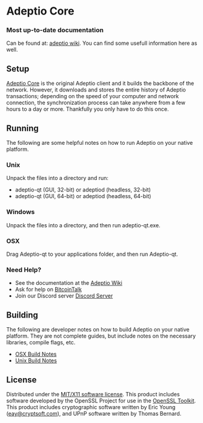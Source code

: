 Adeptio Core
=====================

### Most up-to-date documentation

Can be found at: [adeptio wiki](http://wiki.adeptio.cc). You can find some usefull information here as well.

Setup
---------------------
[Adeptio Core](http://adeptio.cc) is the original Adeptio client and it builds the backbone of the network. However, it downloads and stores the entire history of Adeptio transactions; depending on the speed of your computer and network connection, the synchronization process can take anywhere from a few hours to a day or more. Thankfully you only have to do this once.

Running
---------------------
The following are some helpful notes on how to run Adeptio on your native platform.

### Unix

Unpack the files into a directory and run:

- adeptio-qt (GUI, 32-bit) or adeptiod (headless, 32-bit)
- adeptio-qt (GUI, 64-bit) or adeptiod (headless, 64-bit)

### Windows

Unpack the files into a directory, and then run adeptio-qt.exe.

### OSX

Drag Adeptio-qt to your applications folder, and then run Adeptio-qt.

### Need Help?

* See the documentation at the [Adeptio Wiki](https://wiki.adeptio.cc)
* Ask for help on [BitcoinTalk](https://bitcointalk.adeptio.cc)
* Join our Discord server [Discord Server](https://discord.gg/RBXjTBa)

Building
---------------------
The following are developer notes on how to build Adeptio on your native platform. They are not complete guides, but include notes on the necessary libraries, compile flags, etc.

- [OSX Build Notes](build-osx.md)
- [Unix Build Notes](build-unix.md)

License
---------------------
Distributed under the [MIT/X11 software license](http://www.opensource.org/licenses/mit-license.php).
This product includes software developed by the OpenSSL Project for use in the [OpenSSL Toolkit](https://www.openssl.org/). This product includes
cryptographic software written by Eric Young ([eay@cryptsoft.com](mailto:eay@cryptsoft.com)), and UPnP software written by Thomas Bernard.
